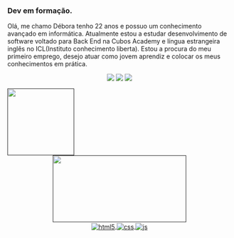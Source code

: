 ###  Dev em formação.
 
 Olá, me chamo Débora tenho 22 anos e possuo um conhecimento avançado em informática. Atualmente estou a estudar desenvolvimento de software voltado para Back End na Cubos Academy  e língua estrangeira inglês no ICL(Instituto conhecimento liberta). Estou a procura do meu primeiro emprego, desejo atuar como jovem aprendiz e colocar os meus conhecimentos em prática.
<div> <center>


  <a href="https://www.instagram.com/grtadiferentee/" target="_blank"><img src="https://img.shields.io/badge/-Instagram-%23E4405F?style=for-the-badge&logo=instagram&logoColor=white" target="_blank"></a>
  <a href = "mailto:meninagrta@gmail.com"><img src="https://img.shields.io/badge/-Gmail-%23333?style=for-the-badge&logo=gmail&logoColor=white" target="_blank"></a>
  <a href="https://www.linkedin.com/feed/" target="_blank"><img src="https://img.shields.io/badge/-LinkedIn-%230077B5?style=for-the-badge&logo=linkedin&logoColor=white" target="_blank"></a> 
</div></center>

 <div align="">
  <a href="">
  <img height="150em" src="https://github-readme-stats.vercel.app/api?username=dehcarmoo&show_icons=true&theme=dracula&include_all_commits=true&count_private=true"/>
  <center>
  <img height="150em" width="300" src="https://github-readme-stats.vercel.app/api/top-langs/?username=dehcarmoo&layout=compact&langs_count=7&theme=dracula"/>
</div>
  

 
 <center><div style="display: inline_block">
  <img align="center" alt="html5" src="https://img.shields.io/badge/HTML5-E34F26?style=for-the-badge&logo=html5&logoColor=white" />
  <img align="center" alt="css" src="https://img.shields.io/badge/CSS3-1572B6?style=for-the-badge&logo=css3&logoColor=white" />
  <img align="center" alt="js" src="https://img.shields.io/badge/JavaScript-F7DF1E?style=for-the-badge&logo=javascript&logoColor=black" />
 <div></center>
  


